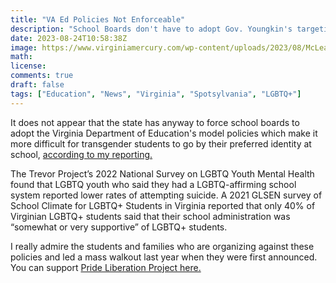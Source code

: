 ```yaml
---
title: "VA Ed Policies Not Enforceable"
description: "School Boards don't have to adopt Gov. Youngkin's targeting of students."
date: 2023-08-24T10:58:38Z
image: https://www.virginiamercury.com/wp-content/uploads/2023/08/McLean_trans_walkout-2048x1365.jpg
math: 
license: 
comments: true
draft: false
tags: ["Education", "News", "Virginia", "Spotsylvania", "LGBTQ+"]
---
```


It does not appear that the state has anyway to force school boards to adopt the Virginia Department of Education's model policies which make it more difficult for transgender students to go by their preferred identity at school, [according to my reporting.](https://www.virginiamercury.com/2023/08/22/as-virginia-school-districts-split-on-updated-transgender-policies-state-enforcement-tools-appear-limited/)

The Trevor Project’s 2022 National Survey on LGBTQ Youth Mental Health found that LGBTQ youth who said they had a LGBTQ-affirming school system reported lower rates of attempting suicide. A 2021 GLSEN survey of School Climate for LGBTQ+ Students in Virginia reported that only 40% of Virginian LGBTQ+ students said that their school administration was “somewhat or very supportive” of LGBTQ+ students.

I really admire the students and families who are organizing against these policies and led a mass walkout last year when they were first announced. You can support [Pride Liberation Project here.](https://prideliberation.org/)
